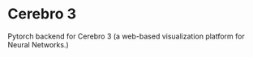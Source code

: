 # Cerebro 3

Pytorch backend for Cerebro 3 (a web-based visualization platform for Neural Networks.)

